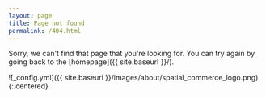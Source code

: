 ```yaml
---
layout: page
title: Page not found
permalink: /404.html
---
```


Sorry, we can't find that page that you're looking for. You can try again by going back to the [homepage]({{ site.baseurl }}/).

![_config.yml]({{ site.baseurl }}/images/about/spatial_commerce_logo.png){:.centered}

